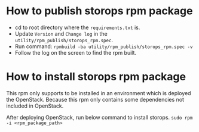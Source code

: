 # How to publish storops rpm package

- cd to root directory where the `requirements.txt` is.
- Update `Version` and `Change log` in the `utility/rpm_publish/storops_rpm.spec`.
- Run command: `rpmbuild -ba utility/rpm_publish/storops_rpm.spec -v`
- Follow the log on the screen to find the rpm built.


# How to install storops rpm package

This rpm only supports to be installed in an environment which is deployed the OpenStack.
Because this rpm only contains some dependencies not included in OpenStack.

After deploying OpenStack, run below command to install storops.
`sudo rpm -i <rpm_package_path>`
